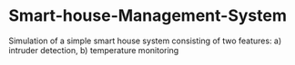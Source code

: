 # Smart-house-Management-System
Simulation of a simple smart house system consisting of two features: a) intruder detection, b) temperature monitoring
